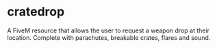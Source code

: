 # cratedrop
A FiveM resource that allows the user to request a weapon drop at their location. Complete with parachutes, breakable crates, flares and sound.
